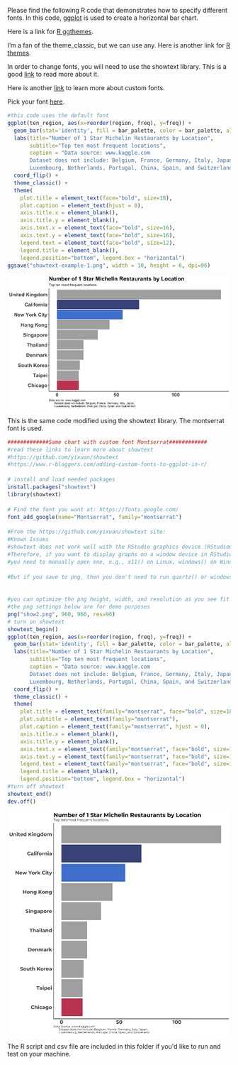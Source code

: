 Please find the following R code that demonstrates how to specify different fonts. In this code, [ggplot](https://ggplot2.tidyverse.org/index.html) is used to create a horizontal bar chart.

Here is a link for [R ggthemes](https://ggplot2.tidyverse.org/reference/ggtheme.html).

I’m a fan of the theme_classic, but we can use any. Here is another link for [R themes](https://yutannihilation.github.io/allYourFigureAreBelongToUs/ggthemes/).

In order to change fonts, you will need to use the showtext library. This is a good [link](https://github.com/yixuan/showtext) to read more about it.


Here is another [link](https://www.r-bloggers.com/adding-custom-fonts-to-ggplot-in-r/) to learn more about custom fonts.


Pick your font [here](https://fonts.google.com/).

```R
#this code uses the default font
ggplot(ten_region, aes(x=reorder(region, freq), y=freq)) +
  geom_bar(stat='identity', fill = bar_palette, color = bar_palette, alpha = 0.8) +
  labs(title="Number of 1 Star Michelin Restaurants by Location",
       subtitle="Top ten most frequent locations",
       caption = "Data source: www.kaggle.com
       Dataset does not include: Belgium, France, Germany, Italy, Japan,
       Luxembourg, Netherlands, Portugal, China, Spain, and Switzerland ") +
  coord_flip() +
  theme_classic() +
  theme(
    plot.title = element_text(face="bold", size=18),
    plot.caption = element_text(hjust = 0),
    axis.title.x = element_blank(),
    axis.title.y = element_blank(),
    axis.text.x = element_text(face="bold", size=16),
    axis.text.y = element_text(face="bold", size=16),
    legend.text = element_text(face="bold", size=12),
    legend.title = element_blank(),
    legend.position="bottom", legend.box = "horizontal")
ggsave("showtext-example-1.png", width = 10, height = 6, dpi=96)

```
![first chart](showtext-example-1.png)

This is the same code modified using the showtext library. The montserrat font is used.

```R
#############Same chart with custom font Montserrat############
#read these links to learn more about showtext
#https://github.com/yixuan/showtext
#https://www.r-bloggers.com/adding-custom-fonts-to-ggplot-in-r/

# install and load needed packages
install.packages("showtext")
library(showtext)

# Find the font you want at: https://fonts.google.com/
font_add_google(name="Montserrat", family="montserrat")

#From the https://github.com/yixuan/showtext site:
#Known Issues
#showtext does not work well with the RStudio graphics device (RStudioGD). 
#Therefore, if you want to display graphs on a window device in RStudio, 
#you need to manually open one, e.g., x11() on Linux, windows() on Windows, and quartz() on Mac OS.

#But if you save to png, then you don't need to run quartz() or windows()


#you can optimize the png height, width, and resolution as you see fit
#the png settings below are for demo purposes
png("show2.png", 960, 960, res=96)
# turn on showtext
showtext_begin()
ggplot(ten_region, aes(x=reorder(region, freq), y=freq)) +
  geom_bar(stat='identity', fill = bar_palette, color = bar_palette, alpha = 0.8) +
  labs(title="Number of 1 Star Michelin Restaurants by Location",
       subtitle="Top ten most frequent locations",
       caption = "Data source: www.kaggle.com
       Dataset does not include: Belgium, France, Germany, Italy, Japan,
       Luxembourg, Netherlands, Portugal, China, Spain, and Switzerland ") +
  coord_flip() +
  theme_classic() +
  theme(
    plot.title = element_text(family="montserrat", face="bold", size=18),
    plot.subtitle = element_text(family="montserrat"),
    plot.caption = element_text(family="montserrat", hjust = 0),
    axis.title.x = element_blank(),
    axis.title.y = element_blank(),
    axis.text.x = element_text(family="montserrat", face="bold", size=16),
    axis.text.y = element_text(family="montserrat", face="bold", size=16),
    legend.text = element_text(family="montserrat", face="bold", size=12),
    legend.title = element_blank(),
    legend.position="bottom", legend.box = "horizontal")
#turn off showtext
showtext_end()
dev.off()
```
![first chart](show2.png)

The R script and csv file are included in this folder if you'd like to run and test on your machine.




